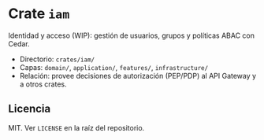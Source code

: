 # Crate `iam`

Identidad y acceso (WIP): gestión de usuarios, grupos y políticas ABAC con Cedar.

- Directorio: `crates/iam/`
- Capas: `domain/`, `application/`, `features/`, `infrastructure/`
- Relación: provee decisiones de autorización (PEP/PDP) al API Gateway y a otros crates.

## Licencia

MIT. Ver `LICENSE` en la raíz del repositorio.
